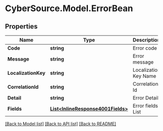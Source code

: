 # CyberSource.Model.ErrorBean
## Properties

Name | Type | Description | Notes
------------ | ------------- | ------------- | -------------
**Code** | **string** | Error code | 
**Message** | **string** | Error message | 
**LocalizationKey** | **string** | Localization Key Name | [optional] 
**CorrelationId** | **string** | Correlation Id | [optional] 
**Detail** | **string** | Error Detail | [optional] 
**Fields** | [**List&lt;InlineResponse4001Fields&gt;**](InlineResponse4001Fields.md) | Error fields List | [optional] 

[[Back to Model list]](../README.md#documentation-for-models) [[Back to API list]](../README.md#documentation-for-api-endpoints) [[Back to README]](../README.md)

